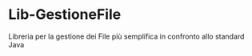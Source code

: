 # Lib-GestioneFile
Libreria per la gestione dei File più semplifica in confronto allo standard Java
